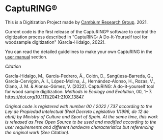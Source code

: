 # CaptuRING&reg;

This is a Digitization Project made by [Cambium Research Group](https://cambiumresearch.eu). 2021.

Current code is the first release of the CaptuRING® software to control the digitization process described in "CaptuRING: A Do-It-Yourself tool for woodsample digitization" (García-Hidalgo, 2022). 

You can read the detailed guidelines to make your own CaptuRING in the [user manual](https://github.com/CambiumRG/CaptuRING/tree/main/manual) section.

*Citation*

García-Hidalgo, M., García-Pedrero, Á., Colón, D., Sangüesa-Barreda, G., García-Cervigón, A. I., López-Molina, J., Hernández-Alonso, H., Rozas, V., Olano, J. M. & Alonso-Gómez, V. (2022). CaptuRING: A do-it-yourself tool for wood sample digitization. *Methods in Ecology and Evolution*, 00, 1– 7. https://doi.org/10.1111/2041-210X.13847


*Original code is registered with number 00 / 2022 / 737 according to the Ley de Propiedad Intelectual (Real Decreto Legislativo 1/1996, de 12 de abril) by Ministry of Culture and Sport of Spain. At the same time, this work is released as Free Open Source to be used and modified according to the user requirements and different hardware characteristics but referencing the original work (See Citation).*
